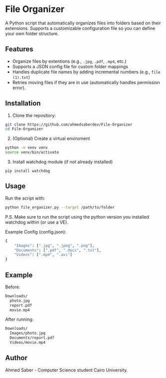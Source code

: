 # File Organizer

A Python script that automatically organizes files into folders based on their extensions.
Supports a customizable configuration file so you can define your own folder structure.

## Features

- Organize files by extentions (e.g., `.jpg`, `.pdf`, `.mp4`, etc.)
- Supports a JSON config file for custom folder mappings
- Handles duplicate file names by adding incremental numbers (e.g., `file (1).txt`)
- Retries moving files if they are in use (automatically handles permission error).

## Installation

1. Clone the repository:

```bash
git clone https://github.com/ahmedsaberdev/File-Organizer
cd File-Organizer
```

2. (Optional) Create a virtual enviroment

```bash
python -m venv venv
source venv/bin/activate
```

3. Install watchdog module (if not already installed)

```base
pip install watchdog
```

## Usage

Run the script with:

```bash
python file_organizer.py --target /path/to/folder
```

P.S. Make sure to run the script using the python version you installed watchdog within (or use a VE).

Example Config (config.json):

```bash
{
    "Images": [".jpg", ".jpeg", ".png"],
    "Documents": [".pdf", ".docx", ".txt"],
    "Videos": [".mp4", ".avi"]
}
```

## Example

Before:

```bash
Downloads/
  photo.jpg
  report.pdf
  movie.mp4
```

After running:

```bash
Downloads/
  Images/photo.jpg
  Documents/report.pdf
  Videos/movie.mp4
```

## Author

Ahmed Saber - Computer Science student Cairo University.
